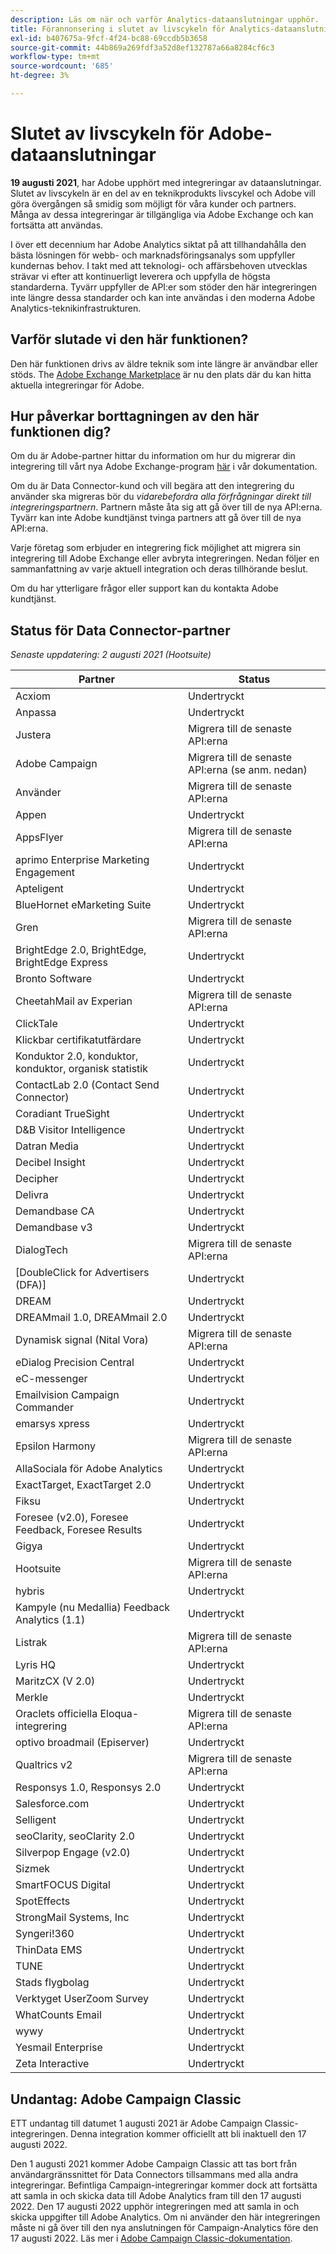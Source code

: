 ```yaml
---
description: Läs om när och varför Analytics-dataanslutningar upphör.
title: Förannonsering i slutet av livscykeln för Analytics-dataanslutningar
exl-id: b407675a-9fcf-4f24-bc88-69ccdb5b3658
source-git-commit: 44b869a269fdf3a52d8ef132787a66a8284cf6c3
workflow-type: tm+mt
source-wordcount: '685'
ht-degree: 3%

---
```


# Slutet av livscykeln för Adobe-dataanslutningar

**19 augusti 2021**, har Adobe upphört med integreringar av dataanslutningar. Slutet av livscykeln är en del av en teknikprodukts livscykel och Adobe vill göra övergången så smidig som möjligt för våra kunder och partners. Många av dessa integreringar är tillgängliga via Adobe Exchange och kan fortsätta att användas.

I över ett decennium har Adobe Analytics siktat på att tillhandahålla den bästa lösningen för webb- och marknadsföringsanalys som uppfyller kundernas behov. I takt med att teknologi- och affärsbehoven utvecklas strävar vi efter att kontinuerligt leverera och uppfylla de högsta standarderna.  Tyvärr uppfyller de API:er som stöder den här integreringen inte längre dessa standarder och kan inte användas i den moderna Adobe Analytics-teknikinfrastrukturen.

## Varför slutade vi den här funktionen?

Den här funktionen drivs av äldre teknik som inte längre är användbar eller stöds. The [Adobe Exchange Marketplace](https://exchange.adobe.com/experiencecloud.analytics.html#product) är nu den plats där du kan hitta aktuella integreringar för Adobe.

## Hur påverkar borttagningen av den här funktionen dig?

Om du är Adobe-partner hittar du information om hur du migrerar din integrering till vårt nya Adobe Exchange-program [här](https://adobeexchangeec.zendesk.com/hc/en-us/articles/360003867071-Adobe-Analytics-Integration-Tools) i vår dokumentation.

Om du är Data Connector-kund och vill begära att den integrering du använder ska migreras bör du *vidarebefordra alla förfrågningar direkt till integreringspartnern*. Partnern måste åta sig att gå över till de nya API:erna. Tyvärr kan inte Adobe kundtjänst tvinga partners att gå över till de nya API:erna.

Varje företag som erbjuder en integrering fick möjlighet att migrera sin integrering till Adobe Exchange eller avbryta integreringen. Nedan följer en sammanfattning av varje aktuell integration och deras tillhörande beslut.

Om du har ytterligare frågor eller support kan du kontakta Adobe kundtjänst.

## Status för Data Connector-partner

*Senaste uppdatering: 2 augusti 2021 (Hootsuite)*

| Partner | Status |
| --- | --- |
| Acxiom | Undertryckt |
| Anpassa | Undertryckt |
| Justera | Migrera till de senaste API:erna |
| Adobe Campaign | Migrera till de senaste API:erna (se anm. nedan) |
| Använder | Migrera till de senaste API:erna |
| Appen | Undertryckt |
| AppsFlyer | Migrera till de senaste API:erna |
| aprimo Enterprise Marketing Engagement | Undertryckt |
| Apteligent | Undertryckt |
| BlueHornet eMarketing Suite | Undertryckt |
| Gren | Migrera till de senaste API:erna |
| BrightEdge 2.0, BrightEdge, BrightEdge Express | Undertryckt |
| Bronto Software | Undertryckt |
| CheetahMail av Experian | Migrera till de senaste API:erna |
| ClickTale | Undertryckt |
| Klickbar certifikatutfärdare | Undertryckt |
| Konduktor 2.0, konduktor, konduktor, organisk statistik | Undertryckt |
| ContactLab 2.0 (Contact Send Connector) | Undertryckt |
| Coradiant TrueSight | Undertryckt |
| D&amp;B Visitor Intelligence | Undertryckt |
| Datran Media | Undertryckt |
| Decibel Insight | Undertryckt |
| Decipher | Undertryckt |
| Delivra | Undertryckt |
| Demandbase CA | Undertryckt |
| Demandbase v3 | Undertryckt |
| DialogTech | Migrera till de senaste API:erna |
| [DoubleClick for Advertisers (DFA)] | Undertryckt |
| DREAM | Undertryckt |
| DREAMmail 1.0, DREAMmail 2.0 | Undertryckt |
| Dynamisk signal (Nital Vora) | Migrera till de senaste API:erna |
| eDialog Precision Central | Undertryckt |
| eC-messenger | Undertryckt |
| Emailvision Campaign Commander | Undertryckt |
| emarsys xpress | Undertryckt |
| Epsilon Harmony | Migrera till de senaste API:erna |
| AllaSociala för Adobe Analytics | Undertryckt |
| ExactTarget, ExactTarget 2.0 | Undertryckt |
| Fiksu | Undertryckt |
| Foresee (v2.0), Foresee Feedback, Foresee Results | Undertryckt |
| Gigya | Undertryckt |
| Hootsuite | Migrera till de senaste API:erna |
| hybris | Undertryckt |
| Kampyle (nu Medallia) Feedback Analytics (1.1) | Undertryckt |
| Listrak | Migrera till de senaste API:erna |
| Lyris HQ | Undertryckt |
| MaritzCX (V 2.0) | Undertryckt |
| Merkle | Undertryckt |
| Oraclets officiella Eloqua-integrering | Migrera till de senaste API:erna |
| optivo broadmail (Episerver) | Undertryckt |
| Qualtrics v2 | Migrera till de senaste API:erna |
| Responsys 1.0, Responsys 2.0 | Undertryckt |
| Salesforce.com | Undertryckt |
| Selligent | Undertryckt |
| seoClarity, seoClarity 2.0 | Undertryckt |
| Silverpop Engage (v2.0) | Undertryckt |
| Sizmek | Undertryckt |
| SmartFOCUS Digital | Undertryckt |
| SpotEffects | Undertryckt |
| StrongMail Systems, Inc | Undertryckt |
| Syngeri!360 | Undertryckt |
| ThinData EMS | Undertryckt |
| TUNE | Undertryckt |
| Stads flygbolag | Undertryckt |
| Verktyget UserZoom Survey | Undertryckt |
| WhatCounts Email | Undertryckt |
| wywy | Undertryckt |
| Yesmail Enterprise | Undertryckt |
| Zeta Interactive | Undertryckt |

## Undantag: Adobe Campaign Classic

ETT undantag till datumet 1 augusti 2021 är Adobe Campaign Classic-integreringen. Denna integration kommer officiellt att bli inaktuell den 17 augusti 2022.

Den 1 augusti 2021 kommer Adobe Campaign Classic att tas bort från användargränssnittet för Data Connectors tillsammans med alla andra integreringar. Befintliga Campaign-integreringar kommer dock att fortsätta att samla in och skicka data till Adobe Analytics fram till den 17 augusti 2022. Den 17 augusti 2022 upphör integreringen med att samla in och skicka uppgifter till Adobe Analytics. Om ni använder den här integreringen måste ni gå över till den nya anslutningen för Campaign-Analytics före den 17 augusti 2022. Läs mer i [Adobe Campaign Classic-dokumentation](https://experienceleague.adobe.com/docs/campaign-classic/using/release-notes/aa-connector-migration.html).
